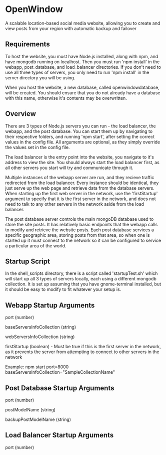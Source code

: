 # OpenWindow
A scalable location-based social media website, allowing you to create and view posts from your region with automatic backup and failover
## Requirements
To host the website, you must have Node.js installed, along with npm, and have mongodb running on localhost. Then you must run 'npm install' in the webapp, post_database, and load_balancer directories. If you don't need to use all three types of servers, you only need to run 'npm install' in the server directory you will be using.

When you host the website, a new database, called openwindowdatabase, will be created. You should ensure that you do not already have a database with this name, otherwise it's contents may be overwritten.

## Overview
There are 3 types of Node.js servers you can run - the load balancer, the webapp, and the post database. You can start them up by navigating to their respective folders, and running 'npm start', after setting the correct values in the config file. All arguments are optional, as they simply 
override the values set in the config file.

The load balancer is the entry point into the website, you navigate to it's address to view the site. You should always start the load balancer first, as all other servers you start will try and communicate through it.

Multiple instances of the webapp server are run, and they recieve traffic redirected from the load balancer. Every instance should be identical, they just serve up the web page and retrieve data from the database servers. When starting up the first web server in the network, use the 'firstStartup' argument to specify that it is the first server in the network, and does not need to talk to any other servers in the network aside from the load balancer.

The post database server controls the main mongoDB database used to store the site posts. It has relatively basic endpoints that the webapp calls to modify and retrieve the website posts. Each post database services a specific geographic area, storing posts from that area, so when one is
started up it must connect to the network so it can be configured to
service a particular area of the world.

## Startup Script
In the shell_scripts directory, there is a script called 'startupTest.sh' which will start up all 3 types of servers locally, each using a different mongodb collection. It is set up assuming that you have gnome-terminal installed, but it should be easy to modify to fit whatever your setup is.

## Webapp Startup Arguments
port (number)

baseServersInfoCollection (string)

webServersInfoCollection (string)

firstStartup (boolean) - Must be true if this is the first server in the network, as it prevents the server from attempting to connect to other servers in the network

Example:
npm start port=8000 baseServersInfoCollection="SampleCollectionName"

## Post Database Startup Arguments
port (number)

postModelName (string)

backupPostModelName (string)

## Load Balancer Startup Arguments
port (number)